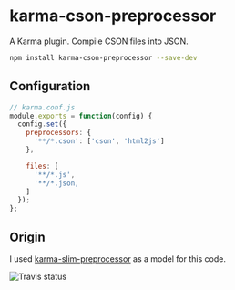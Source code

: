 # karma-cson-preprocessor

A Karma plugin. Compile CSON files into JSON.

```bash
npm install karma-cson-preprocessor --save-dev
```

## Configuration
```js
// karma.conf.js
module.exports = function(config) {
  config.set({
    preprocessors: {
      '**/*.cson': ['cson', 'html2js']
    },

    files: [
      '**/*.js',
      '**/*.json,
    ]
  });
};
```

## Origin

I used
[karma-slim-preprocessor](https://github.com/Scrimmage/karma-slim-preprocessor)
as a model for this code.

![Travis status](https://travis-ci.org/arkarkark/karma-cson-preprocessor.svg)
